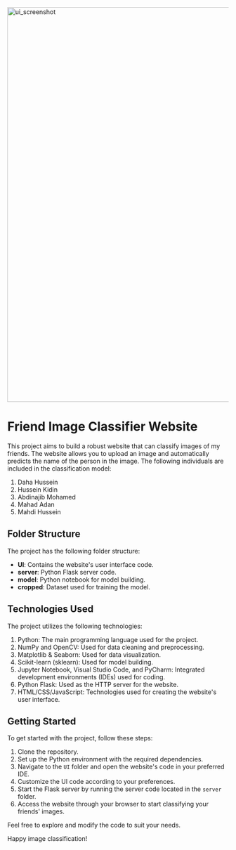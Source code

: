
<img width="899" alt="ui_screenshot" src="https://github.com/Daha-hussein/MyFriendsFaceRecognition/assets/120591498/408acf81-adcd-43b5-b4c6-65f7253fe7b5">

# Friend Image Classifier Website

This project aims to build a robust website that can classify images of my friends. The website allows you to upload an image and automatically predicts the name of the person in the image. The following individuals are included in the classification model:

1. Daha Hussein
2. Hussein Kidin
3. Abdinajib Mohamed
4. Mahad Adan
5. Mahdi Hussein

## Folder Structure

The project has the following folder structure:

- **UI**: Contains the website's user interface code.
- **server**: Python Flask server code.
- **model**: Python notebook for model building.
- **cropped**: Dataset used for training the model.

## Technologies Used

The project utilizes the following technologies:

1. Python: The main programming language used for the project.
2. NumPy and OpenCV: Used for data cleaning and preprocessing.
3. Matplotlib & Seaborn: Used for data visualization.
4. Scikit-learn (sklearn): Used for model building.
5. Jupyter Notebook, Visual Studio Code, and PyCharm: Integrated development environments (IDEs) used for coding.
6. Python Flask: Used as the HTTP server for the website.
7. HTML/CSS/JavaScript: Technologies used for creating the website's user interface.

## Getting Started

To get started with the project, follow these steps:

1. Clone the repository.
2. Set up the Python environment with the required dependencies.
3. Navigate to the `UI` folder and open the website's code in your preferred IDE.
4. Customize the UI code according to your preferences.
5. Start the Flask server by running the server code located in the `server` folder.
6. Access the website through your browser to start classifying your friends' images.

Feel free to explore and modify the code to suit your needs.

Happy image classification!
